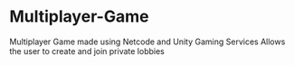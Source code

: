 # Multiplayer-Game

Multiplayer Game made using Netcode and Unity Gaming Services 
Allows the user to create and join private lobbies 

